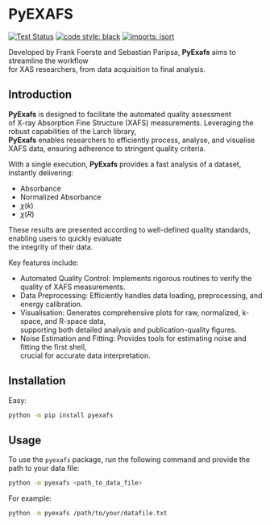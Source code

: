 # PyEXAFS

[![Test Status](https://github.com/San-WierPa/pyexafs/workflows/Test/badge.svg?branch=main)](https://github.com/San-WierPa/pyexafs/actions?query=workflow%3ATest)
[![code style: black](https://img.shields.io/badge/code%20style-black-000000.svg)](https://github.com/psf/black)
[![imports: isort](https://img.shields.io/badge/imports-isort-ef8336.svg)](https://github.com/PyCQA/isort)

Developed by Frank Foerste and Sebastian Paripsa, **PyExafs** aims to streamline the workflow<br>
for XAS researchers, from data acquisition to final analysis.

## Introduction

**PyExafs** is designed to facilitate the automated quality assessment<br>
of X-ray Absorption Fine Structure (XAFS) measurements. Leveraging the robust capabilities of the Larch library,<br>
**PyExafs** enables researchers to efficiently process, analyse, and visualise XAFS data, ensuring adherence to stringent quality criteria.

With a single execution, **PyExafs** provides a fast analysis of a dataset, instantly delivering:

+ Absorbance
+ Normalized Absorbance
+ $\chi(k)$
+ $\chi(R)$

These results are presented according to well-defined quality standards, enabling users to quickly evaluate<br>
the integrity of their data.

Key features include:

+ Automated Quality Control: Implements rigorous routines to verify the quality of XAFS measurements.
+ Data Preprocessing: Efficiently handles data loading, preprocessing, and energy calibration.
+ Visualisation: Generates comprehensive plots for raw, normalized, k-space, and R-space data,<br>
supporting both detailed analysis and publication-quality figures.
+ Noise Estimation and Fitting: Provides tools for estimating noise and fitting the first shell,<br>
crucial for accurate data interpretation.

## Installation

Easy:

```sh
python -m pip install pyexafs
```

## Usage

To use the `pyexafs` package, run the following command and provide the path to your data file:

```sh
python -m pyexafs <path_to_data_file>
```

For example:

```sh
python -m pyexafs /path/to/your/datafile.txt
```
